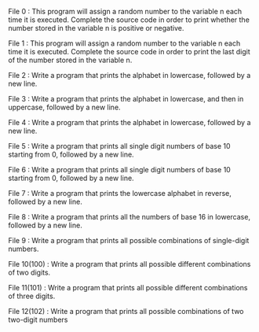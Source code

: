 File 0 : This program will assign a random number to the variable n each time it is executed. Complete the source code in order to print whether the number stored in the variable n is positive or negative.

File 1 : This program will assign a random number to the variable n each time it is executed. Complete the source code in order to print the last digit of the number stored in the variable n.

File 2 : Write a program that prints the alphabet in lowercase, followed by a new line.

File 3 : Write a program that prints the alphabet in lowercase, and then in uppercase, followed by a new line.

File 4 : Write a program that prints the alphabet in lowercase, followed by a new line.

File 5 : Write a program that prints all single digit numbers of base 10 starting from 0, followed by a new line.

File 6 : Write a program that prints all single digit numbers of base 10 starting from 0, followed by a new line.

File 7 : Write a program that prints the lowercase alphabet in reverse, followed by a new line.

File 8 : Write a program that prints all the numbers of base 16 in lowercase, followed by a new line.

File 9 : Write a program that prints all possible combinations of single-digit numbers.

File 10(100) : Write a program that prints all possible different combinations of two digits.

File 11(101) : Write a program that prints all possible different combinations of three digits.

File 12(102) : Write a program that prints all possible combinations of two two-digit numbers
